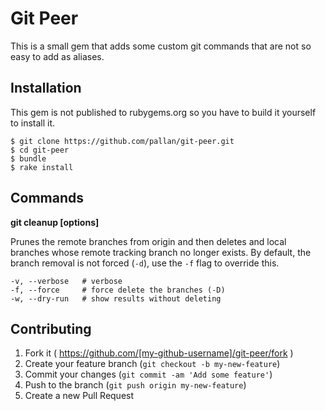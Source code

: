 # Git Peer

This is a small gem that adds some custom git commands that are not so
easy to add as aliases.

## Installation

This gem is not published to rubygems.org so you have to build it
yourself to install it. 

    $ git clone https://github.com/pallan/git-peer.git
    $ cd git-peer
    $ bundle
    $ rake install

## Commands

**git cleanup [options]**

Prunes the remote branches from origin and then deletes and local
branches whose remote tracking branch no longer exists. By default,
the branch removal is not forced (`-d`), use the `-f` flag to override
this.


    -v, --verbose   # verbose
    -f, --force     # force delete the branches (-D)
    -w, --dry-run   # show results without deleting

## Contributing

1. Fork it ( https://github.com/[my-github-username]/git-peer/fork )
2. Create your feature branch (`git checkout -b my-new-feature`)
3. Commit your changes (`git commit -am 'Add some feature'`)
4. Push to the branch (`git push origin my-new-feature`)
5. Create a new Pull Request
